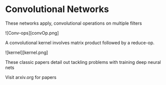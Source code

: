 # Convolutional Networks
These networks apply, convolutional operations on multiple filters

![Conv-ops][convOp.png]

A convolutional kernel involves matrix product followed by a reduce-op.

![kernel][kernel.png]

These classic papers detail out tackling problems with training deep neural nets 


Visit arxiv.org for papers

